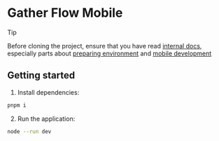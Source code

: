 # Gather Flow Mobile

> [!TIP]
> Before cloning the project, ensure that you have read [internal docs](https://github.com/Project-Workshop-Team-2/docs), especially parts about [preparing environment](https://github.com/Project-Workshop-Team-2/docs/blob/main/docs/3-prepare-your-environment.md) and [mobile development](https://github.com/Project-Workshop-Team-2/docs/blob/main/docs/4-mobile-development.md)

## Getting started

1. Install dependencies:

```sh
pnpm i
```

2. Run the application:

```sh
node --run dev
```
